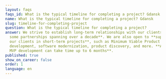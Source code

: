 ```yaml
---
layout: faqs
faqs_id: What is the typical timeline for completing a project? Gdansk
name: What is the typical timeline for completing a project? Gdansk
slug: timeline-for-completing-project
question: What is the typical timeline for completing a project?
answer: We strive to establish long-term relationships with our clients, **with
  some partnerships spanning over a decade**. We are also open to **supporting
  our clients in short-term projects**, such as Minimum Viable Product
  development, software modernization, product discovery, and more. **A typical
  MVP development can take time up to 6 months**.
published: true
show_on_career: false
order: 1
language: en
---
```

